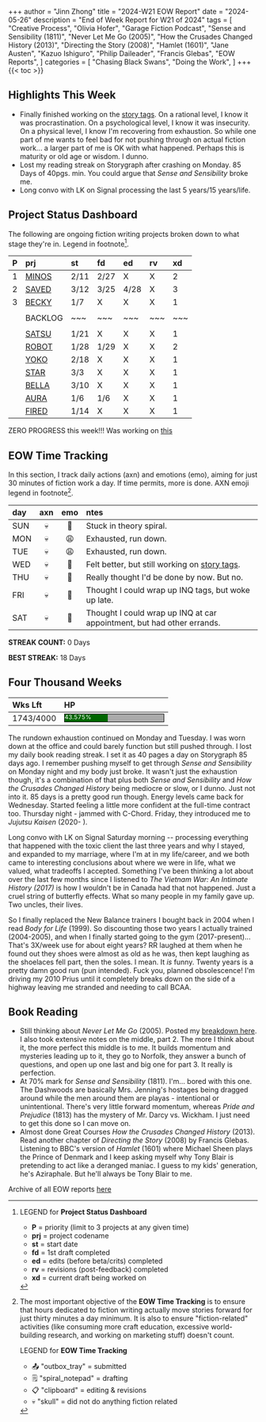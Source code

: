 +++
author = "Jinn Zhong"
title = "2024-W21 EOW Report"
date = "2024-05-26"
description = "End of Week Report for W21 of 2024"
tags = [
    "Creative Process",
    "Olivia Hofer",
    "Garage Fiction Podcast",
    "Sense and Sensibility (1811)",
    "Never Let Me Go (2005)",
    "How the Crusades Changed History (2013)",
    "Directing the Story (2008)",
    "Hamlet (1601)",
    "Jane Austen",
    "Kazuo Ishiguro",
    "Philip Daileader",
    "Francis Glebas",
    "EOW Reports",
]
categories = [
    "Chasing Black Swans",
    "Doing the Work",
]
+++
{{< toc >}}

## Highlights This Week

* Finally finished working on the [story tags](https://journal.jinnzhong.com/still-brainstorming-story-tags/). On a rational level, I know it was procrastination. On a psychological level, I know it was insecurity. On a physical level, I know I'm recovering from exhaustion. So while one part of me wants to feel bad for not pushing through on actual fiction work... a larger part of me is OK with what happened. Perhaps this is maturity or old age or wisdom. I dunno.
* Lost my reading streak on Storygraph after crashing on Monday. 85 Days of 40pgs. min. You could argue that _Sense and Sensibility_ broke me.
* Long convo with LK on Signal processing the last 5 years/15 years/life.
  
## Project Status Dashboard

The following are ongoing fiction writing projects broken down to what stage they're in. Legend in footnote[^1].

| P | prj | st | fd | ed | rv | xd | 
| :---: | :--- | :--- | :--- | :--- | :--- | :--- |
| 1 | [MINOS](https://journal.jinnzhong.com/tags/prj-minos/) | 2/11 | 2/27 | X | X | 2 |
| 2 | [SAVED](https://journal.jinnzhong.com/tags/prj-saved/) | 3/12 | 3/25 | 4/28 | X | 3 |
| 3 | [BECKY](https://journal.jinnzhong.com/tags/prj-becky/) | 1/7 | X | X | X | 1 | 
|  |  |  |  |  |  |  | 
|  | BACKLOG | ~~~ | ~~~ | ~~~ | ~~~ | ~~~ | 
|  |  |  |  |  |  |  | 
|  | [SATSU](https://journal.jinnzhong.com/tags/prj-satsu/) | 1/21 | X | X | X | 1 | 
|  | [ROBOT](https://journal.jinnzhong.com/tags/prj-robot/) | 1/28 | 1/29 | X | X | 2 |
|  | [YOKO](https://journal.jinnzhong.com/tags/prj-yoko/) | 2/18 | X | X | X | 1 |
|  | [STAR](https://journal.jinnzhong.com/tags/prj-star/) | 3/3 | X | X | X | 1 |
|  | [BELLA](https://journal.jinnzhong.com/tags/prj-bella/) | 3/10 | X | X | X | 1 |
|  | [AURA](https://journal.jinnzhong.com/tags/prj-aura/) | 1/6 | 1/6 | X | X | 1 | 
|  | [FIRED](https://journal.jinnzhong.com/tags/prj-fired/) | 1/14 | X | X | X | 1 | 

ZERO PROGRESS this week!!! Was working on [this](https://journal.jinnzhong.com/still-brainstorming-story-tags/)

## EOW Time Tracking

In this section, I track daily actions (axn) and emotions (emo), aiming for just 30 minutes of fiction work a day. If time permits, more is done. AXN emoji legend in footnote[^2].

| day | axn | emo | ntes |
| :--- | :---: | :---: | :--- |
| SUN | :skull: | :thinking: | Stuck in theory spiral. |
| MON | :skull: | :weary: | Exhausted, run down. |
| TUE | :skull: | :weary: | Exhausted, run down. |
| WED | :skull: | :thinking: | Felt better, but still working on [story tags](https://journal.jinnzhong.com/still-brainstorming-story-tags/). |
| THU | :skull: | :thinking: | Really thought I'd be done by now. But no. |
| FRI | :skull: | :thinking: |  Thought I could wrap up INQ tags, but woke up late. |
| SAT | :skull: | :thinking: | Thought I could wrap up INQ at car appointment, but had other errands. |

**STREAK COUNT:** 0 Days

**BEST STREAK:** 18 Days

## Four Thousand Weeks

| Wks Lft | HP |
| :--- | :--- |
| 1743/4000 | <div style="width:200px;height:15px;background:#AAAAAA;border:1.3px solid #000000;"><div style="width:43.575%;height:15px;background:#006600;font-size:12px; color:white; line-height:12px;">43.575%</div></div> |

The rundown exhaustion continued on Monday and Tuesday. I was worn down at the office and could barely function but still pushed through. I lost my daily book reading streak. I set it as 40 pages a day on Storygraph 85 days ago. I remember pushing myself to get through _Sense and Sensibility_ on Monday night and my body just broke. It wasn't just the exhaustion though, it's a combination of that plus both _Sense and Sensibility_ and _How the Crusades Changed History_ being mediocre or slow, or I dunno. Just not into it. 85 days is a pretty good run though. Energy levels came back for Wednesday. Started feeling a little more confident at the full-time contract too. Thursday night - jammed with C-Chord. Friday, they introduced me to _Jujutsu Kaisen_ (2020- ). 

Long convo with LK on Signal Saturday morning -- processing everything that happened with the toxic client the last three years and why I stayed, and expanded to my marriage, where I'm at in my life/career, and we both came to interesting conclusions about where we were in life, what we valued, what tradeoffs I accepted. Something I've been thinking a lot about over the last few months since I listened to _The Vietnam War: An Intimate History (2017)_ is how I wouldn't be in Canada had that not happened. Just a cruel string of butterfly effects. What so many people in my family gave up. Two uncles, their lives.

So I finally replaced the New Balance trainers I bought back in 2004 when I read _Body for Life_ (1999). So discounting those two years I actually trained (2004-2005), and when I finally started going to the gym (2017-present)... That's 3X/week use for about eight years? RR laughed at them when he found out they shoes were almost as old as he was, then kept laughing as the shoelaces fell part, then the soles. I mean. It _is_ funny. Twenty years is a pretty damn good run (pun intended). Fuck you, planned obsolescence! I'm driving my 2010 Prius until it completely breaks down on the side of a highway leaving me stranded and needing to call BCAA.

## Book Reading

* Still thinking about _Never Let Me Go_ (2005). Posted my [breakdown here](https://journal.jinnzhong.com/study-never-let-me-go-2005/). I also took extensive notes on the middle, part 2. The more I think about it, the more perfect this middle is to me. It builds momentum and mysteries leading up to it, they go to Norfolk, they answer a bunch of questions, and open up one last and big one for part 3. It really is perfection.
* At 70% mark for _Sense and Sensibility_ (1811). I'm... bored with this one. The Dashwoods are basically Mrs. Jenning's hostages being dragged around while the men around them are playas - intentional or unintentional. There's very little forward momentum, whereas _Pride and Prejudice_ (1813) has the mystery of Mr. Darcy vs. Wickham. I just need to get this done so I can move on.
* Almost done Great Courses _How the Crusades Changed History_ (2013). Read another chapter of _Directing the Story_ (2008) by Francis Glebas. Listening to BBC's version of _Hamlet_ (1601) where Michael Sheen plays the Prince of Denmark and I keep asking myself why Tony Blair is pretending to act like a deranged maniac. I guess to my kids' generation, he's Aziraphale. But he'll always be Tony Blair to me.

Archive of all EOW reports [here](https://journal.jinnzhong.com/tags/eow-reports/)

[^1]: LEGEND for **Project Status Dashboard**

    * **P** = priority (limit to 3 projects at any given time)
    * **prj** = project codename
    * **st** = start date
    * **fd** = 1st draft completed
    * **ed** = edits (before beta/crits) completed
    * **rv** = revisions (post-feedback) completed
    * **xd** = current draft being worked on

[^2]: The most important objective of the **EOW Time Tracking** is to ensure that hours dedicated to  fiction writing actually move stories forward for just thirty minutes a day minimum. It is also to ensure "fiction-related" activities (like consuming more craft education, excessive world-building research, and working on marketing stuff) doesn't count.
    
    LEGEND for **EOW Time Tracking**
    * 📤 "outbox_tray" = submitted
    * 🗒️ "spiral_notepad" = drafting
    * 📋 "clipboard" = editing & revisions
    * 💀 "skull" = did not do anything fiction related



